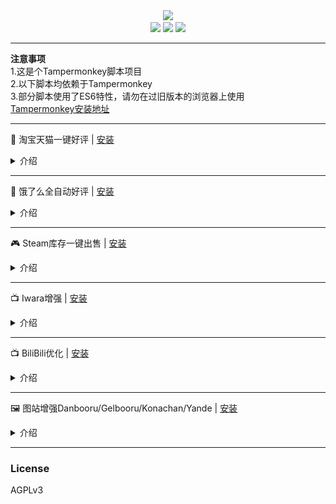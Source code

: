 <div align="center">
    <img src="https://github.com/nekozero/neko0-web-tools/raw/master/img/logo.png" width="400"">
    <br>
    <img src="https://img.shields.io/badge/not-a%20bug-brightgreen.svg"> 
    <img src="https://img.shields.io/badge/it's-a%20feature-brightgreen.svg"> 
    <img src="https://img.shields.io/badge/%F0%9F%90%BE-Neko-ff69b4.svg">
</div>

----

**注意事项**  
1.这是个Tampermonkey脚本项目  
2.以下脚本均依赖于Tampermonkey  
3.部分脚本使用了ES6特性，请勿在过旧版本的浏览器上使用  
[Tampermonkey安装地址](https://chrome.google.com/webstore/detail/tampermonkey/dhdgffkkebhmkfjojejmpbldmpobfkfo)  

---

🛒 淘宝天猫一键好评 | [安装](https://greasyfork.org/zh-CN/scripts/14744)
<details>
<summary>介绍</summary>

### 

![](https://raw.githubusercontent.com/jojuniori/neko0-web-tools/master/img/taobao-Anti-detection.gif)

已更新写入评语时按全角句号(中文句号)分割已存储的评语并进行随机排序的功能选项  
随机抽取3个内容进行删除处理  
以此规避淘宝那套“滥用评价功能惩罚”的自动检测  
默认开启此功能

### ⚠️虽然有随机功能来规避
### ⚠️但是用的人多了后有些组合还是会被淘宝记录检测的  
### ⚠️所以追求完美的请务必使用自定义评语功能  
### ⚠️评价完一条后等几秒钟再评价下一条，不然被检测几率很高  

**自定义功能在评价页右下角有小齿轮用来设置**  
**输入框右上角的数字是字数统计**  

关于评价查看：

https://rate.taobao.com/myRate.htm "评价管理" -> "给他人的评价"

![](https://raw.githubusercontent.com/jojuniori/neko0-web-tools/master/img/taobao-myRate.png)

在淘宝&天猫评价页面添加一键好评按钮

![](https://raw.githubusercontent.com/jojuniori/neko0-web-tools/master/img/taobao-config1.png)

![](https://raw.githubusercontent.com/jojuniori/neko0-web-tools/master/img/taobao-config2.png)

淘宝一键好评：

![](https://raw.githubusercontent.com/jojuniori/neko0-web-tools/master/img/taobao2.png)

![](https://raw.githubusercontent.com/jojuniori/neko0-web-tools/master/img/taobao3.png)

![](https://raw.githubusercontent.com/jojuniori/neko0-web-tools/master/img/taobao4.png)

天猫一键好评：

![](https://raw.githubusercontent.com/jojuniori/neko0-web-tools/master/img/taobao5.png)

![](https://raw.githubusercontent.com/jojuniori/neko0-web-tools/master/img/taobao6.png)

已更新在列表页直接一键好评：

![](https://raw.githubusercontent.com/jojuniori/neko0-web-tools/master/img/taobao-update1.png)

</details>

----

🍔 饿了么全自动好评 | [安装](https://greasyfork.org/zh-CN/scripts/369326)
<details>
<summary>介绍</summary>

### 

对于我这种天天点外卖的每次都要一个个去点星简直太麻烦了  
自动化是好文明，懒是第一生产力

安装后进入 https://h5.ele.me/  
点击右下角的自动好评就会开始执行  
会自动给未评价的订单打上好评  
如果有不想打好评的可以提前手动评价掉  

如果有人有改进意向欢迎Pull Requests

![](https://raw.githubusercontent.com/nekozero/neko0-web-tools/master/img/eleme.gif)

</details>

---

🎮 Steam库存一键出售 | [安装](https://greasyfork.org/zh-CN/scripts/35770)
<details>
<summary>介绍</summary>

### 

库存和重复的卡太多的时候很实用

毕竟一个个写价格确认好几次太麻烦了

会自动获取起价，默认发售价格为起价+0.02

可安装后在脚本代码中自由调整

![](https://raw.githubusercontent.com/nekozero/neko0-web-tools/master/img/steam.png)

</details>

----

📺 Iwara增强 | [安装](https://greasyfork.org/zh-CN/scripts/382345)
<details>
<summary>介绍</summary>

### 

目前提供了以下功能
1. 复制名字：复制出 “作者 - 作品名” 格式的名字
2. 一键复制名字 并 喜欢+关注+下载：按下即可复制名字，Like，Follow，并Download Source画质 的文件

用于收藏视频作品再方便不过了

按钮添加于右侧赞助按钮上方

并不影响页面其他原有的按键功能

![](https://raw.githubusercontent.com/nekozero/neko0-web-tools/master/img/iwara.png)

Rin真是太棒了我™舔爆

</details>

----

📺 BiliBili优化 | [安装](https://greasyfork.org/zh-CN/scripts/387907)
<details>
<summary>介绍</summary>

### 

收藏视频弹窗优化

使用前：
![](https://raw.githubusercontent.com/nekozero/neko0-web-tools/master/img/bilibili1.png)

使用后：
![](https://raw.githubusercontent.com/nekozero/neko0-web-tools/master/img/bilibili2.png)

</details>

----

🖼 图站增强Danbooru/Gelbooru/Konachan/Yande | [安装](https://greasyfork.org/zh-CN/scripts/387907)
<details>
<summary>介绍</summary>

### 

加入了快捷键操作

* 按下 `←` 或 `A` 上一页
* 按下 `→` 或 `D` 下一页
* 按下 `S` 或 `O` 查看原图 (source/original)
* 按下 `F` 查看来源页面 (from)

Added shortcut key operation

* Press `←` or `A` to the previous page

* Press `→` or `D` to the next page

* Press `S` or `O` to view the original image (source/original)

* Press `F` to view the source page (from)

</details>

----

### License

AGPLv3
